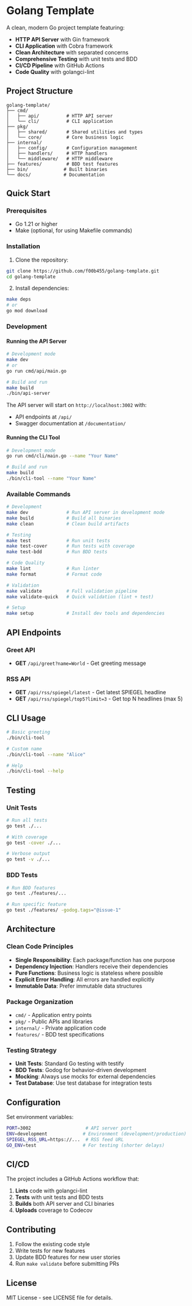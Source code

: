 # Golang Template

A clean, modern Go project template featuring:

- **HTTP API Server** with Gin framework
- **CLI Application** with Cobra framework
- **Clean Architecture** with separated concerns
- **Comprehensive Testing** with unit tests and BDD
- **CI/CD Pipeline** with GitHub Actions
- **Code Quality** with golangci-lint

## Project Structure

```
golang-template/
├── cmd/
│   ├── api/          # HTTP API server
│   └── cli/          # CLI application
├── pkg/
│   ├── shared/       # Shared utilities and types
│   └── core/         # Core business logic
├── internal/
│   ├── config/       # Configuration management
│   ├── handlers/     # HTTP handlers
│   └── middleware/   # HTTP middleware
├── features/         # BDD test features
├── bin/             # Built binaries
└── docs/            # Documentation
```

## Quick Start

### Prerequisites

- Go 1.21 or higher
- Make (optional, for using Makefile commands)

### Installation

1. Clone the repository:
```bash
git clone https://github.com/f00b455/golang-template.git
cd golang-template
```

2. Install dependencies:
```bash
make deps
# or
go mod download
```

### Development

#### Running the API Server

```bash
# Development mode
make dev
# or
go run cmd/api/main.go

# Build and run
make build
./bin/api-server
```

The API server will start on `http://localhost:3002` with:
- API endpoints at `/api/`
- Swagger documentation at `/documentation/`

#### Running the CLI Tool

```bash
# Development mode
go run cmd/cli/main.go --name "Your Name"

# Build and run
make build
./bin/cli-tool --name "Your Name"
```

### Available Commands

```bash
# Development
make dev              # Run API server in development mode
make build            # Build all binaries
make clean            # Clean build artifacts

# Testing
make test             # Run unit tests
make test-cover       # Run tests with coverage
make test-bdd         # Run BDD tests

# Code Quality
make lint             # Run linter
make format           # Format code

# Validation
make validate         # Full validation pipeline
make validate-quick   # Quick validation (lint + test)

# Setup
make setup            # Install dev tools and dependencies
```

## API Endpoints

### Greet API

- **GET** `/api/greet?name=World` - Get greeting message

### RSS API

- **GET** `/api/rss/spiegel/latest` - Get latest SPIEGEL headline
- **GET** `/api/rss/spiegel/top5?limit=3` - Get top N headlines (max 5)

## CLI Usage

```bash
# Basic greeting
./bin/cli-tool

# Custom name
./bin/cli-tool --name "Alice"

# Help
./bin/cli-tool --help
```

## Testing

### Unit Tests

```bash
# Run all tests
go test ./...

# With coverage
go test -cover ./...

# Verbose output
go test -v ./...
```

### BDD Tests

```bash
# Run BDD features
go test ./features/...

# Run specific feature
go test ./features/ -godog.tags="@issue-1"
```

## Architecture

### Clean Code Principles

- **Single Responsibility**: Each package/function has one purpose
- **Dependency Injection**: Handlers receive their dependencies
- **Pure Functions**: Business logic is stateless where possible
- **Explicit Error Handling**: All errors are handled explicitly
- **Immutable Data**: Prefer immutable data structures

### Package Organization

- `cmd/` - Application entry points
- `pkg/` - Public APIs and libraries
- `internal/` - Private application code
- `features/` - BDD test specifications

### Testing Strategy

- **Unit Tests**: Standard Go testing with testify
- **BDD Tests**: Godog for behavior-driven development
- **Mocking**: Always use mocks for external dependencies
- **Test Database**: Use test database for integration tests

## Configuration

Set environment variables:

```bash
PORT=3002                    # API server port
ENV=development             # Environment (development/production)
SPIEGEL_RSS_URL=https://...  # RSS feed URL
GO_ENV=test                 # For testing (shorter delays)
```

## CI/CD

The project includes a GitHub Actions workflow that:

1. **Lints** code with golangci-lint
2. **Tests** with unit tests and BDD tests
3. **Builds** both API server and CLI binaries
4. **Uploads** coverage to Codecov

## Contributing

1. Follow the existing code style
2. Write tests for new features
3. Update BDD features for new user stories
4. Run `make validate` before submitting PRs

## License

MIT License - see LICENSE file for details.